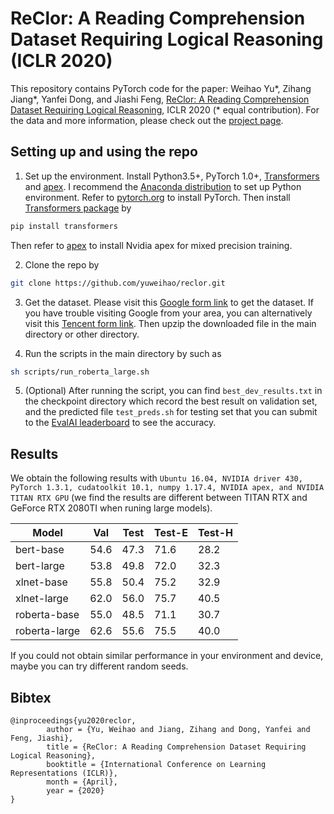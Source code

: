 # ReClor: A Reading Comprehension Dataset Requiring Logical Reasoning (ICLR 2020)

This repository contains PyTorch code for the paper: Weihao Yu*, Zihang Jiang*, Yanfei Dong, and Jiashi Feng, [ReClor: A Reading Comprehension Dataset Requiring Logical Reasoning](https://openreview.net/pdf?id=HJgJtT4tvB), ICLR 2020 (* equal contribution). For the data and more information, please check out the [project page](http://whyu.me/reclor). 

## Setting up and using the repo
1. Set up the environment. Install Python3.5+, PyTorch 1.0+, [Transformers](https://github.com/huggingface/transformers) and [apex](https://github.com/NVIDIA/apex). I recommend the [Anaconda distribution](https://www.anaconda.com/distribution/) to set up Python environment. Refer to [pytorch.org](https://pytorch.org/) to install PyTorch. Then install [Transformers package](https://github.com/huggingface/transformers) by
```bash
pip install transformers
```
Then refer to [apex](https://github.com/NVIDIA/apex) to install Nvidia apex for mixed precision training.

2. Clone the repo by 
```bash
git clone https://github.com/yuweihao/reclor.git
```
3. Get the dataset. Please visit this [Google form link](https://docs.google.com/forms/d/e/1FAIpQLSe56wq5xIEGbDsgRN6P6lHr34jfv182AMuiIzjJXmVYCg39oA/viewform) to get the dataset. If you have trouble visiting Google from your area, you can alternatively visit this [Tencent form link](https://wj.qq.com/s2/5472244/fd55/). Then upzip the downloaded file in the main directory or other directory.

4. Run the scripts in the main directory by such as 
```bash
sh scripts/run_roberta_large.sh
```

5. (Optional) After running the script, you can find `best_dev_results.txt` in the checkpoint directory which record the best result on validation set, and the predicted file `test_preds.sh` for testing set that you can submit to the [EvalAI leaderboard](https://evalai.cloudcv.org/web/challenges/challenge-page/503/leaderboard/1347) to see the accuracy.


## Results

We obtain the following results with `Ubuntu 16.04, NVIDIA driver 430, PyTorch 1.3.1, cudatoolkit 10.1, numpy 1.17.4, NVIDIA apex, and NVIDIA TITAN RTX GPU` (we find the results are different between TITAN RTX and GeForce RTX 2080TI when runing large models).

|  Model   | Val  | Test | Test-E | Test-H |
|  ----  | ----  |  ----  | ----  |  ----  |
|  bert-base  | 54.6  |  47.3 | 71.6 |  28.2  |
|  bert-large  | 53.8  |  49.8  | 72.0  |  32.3  |
|  xlnet-base  | 55.8  |  50.4  | 75.2  |  32.9  |
|  xlnet-large  | 62.0  |  56.0 | 75.7  |  40.5  |
|  roberta-base  | 55.0  |  48.5  | 71.1  |  30.7  |
|  roberta-large  | 62.6  |  55.6  | 75.5  |  40.0  |

If you could not obtain similar performance in your environment and device, maybe you can try different random seeds.

## Bibtex

```
@inproceedings{yu2020reclor,
        author = {Yu, Weihao and Jiang, Zihang and Dong, Yanfei and Feng, Jiashi},
        title = {ReClor: A Reading Comprehension Dataset Requiring Logical Reasoning},
        booktitle = {International Conference on Learning Representations (ICLR)},
        month = {April},
        year = {2020}
}
```